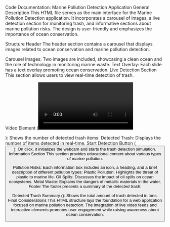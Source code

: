 Code Documentation: Marine Pollution Detection Application
General Description
This HTML file serves as the main interface for the Marine Pollution Detection application. It incorporates a carousel of images, a live detection section for monitoring trash, and informative sections about marine pollution risks. The design is user-friendly and emphasizes the importance of ocean conservation.

Structure
Header
The header section contains a carousel that displays images related to ocean conservation and marine pollution detection.

Carousel
Images: Two images are included, showcasing a clean ocean and the role of technology in monitoring marine waste.
Text Overlay: Each slide has a text overlay promoting ocean conservation.
Live Detection Section
This section allows users to view real-time detection of trash.

Video Element (<video id="webcam">): Displays the live feed from the user's webcam.
Statistics Display (<div class="stats">): Shows the number of detected trash items:
Detected Trash: Displays the number of items detected in real-time.
Start Detection Button (<button id="startDetection">):
On click, it initializes the webcam and starts the trash detection simulation.
Information Section
This section provides educational content about various types of marine pollution.

Pollution Risks:
Each information box includes an icon, a heading, and a brief description of different pollution types:
Plastic Pollution: Highlights the threat of plastic to marine life.
Oil Spills: Discusses the impact of oil spills on ocean ecosystems.
Metal Waste: Explains the dangers of metallic materials in the water.
Footer
The footer presents a summary of the detected trash:

Detected Trash Summary (<span id="totalTrash">): Shows the total amount of trash detected in tons.
Final Considerations
This HTML structure lays the foundation for a web application focused on marine pollution detection. The integration of live video feeds and interactive elements promotes user engagement while raising awareness about ocean conservation.


